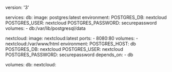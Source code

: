 version: '3'

services:
  db:
    image: postgres:latest
    environment:
      POSTGRES_DB: nextcloud
      POSTGRES_USER: nextcloud
      POSTGRES_PASSWORD: securepassword
    volumes:
      - db:/var/lib/postgresql/data

  nextcloud:
    image: nextcloud:latest
    ports:
      - 8080:80
    volumes:
      - nextcloud:/var/www/html
    environment:
      POSTGRES_HOST: db
      POSTGRES_DB: nextcloud
      POSTGRES_USER: nextcloud
      POSTGRES_PASSWORD: securepassword
    depends_on:
      - db

volumes:
  db:
  nextcloud:
